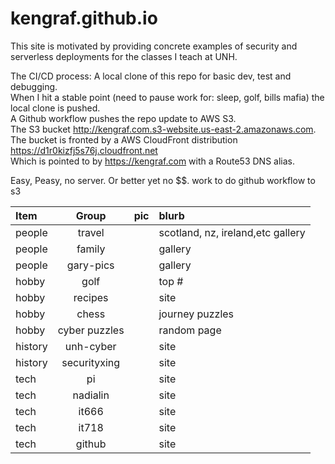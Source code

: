 # kengraf.github.io

This site is motivated by providing concrete examples of security and serverless deployments for the classes I teach at UNH.  

The CI/CD process:
A local clone of this repo for basic dev, test and debugging.  
When I hit a stable point (need to pause work for: sleep, golf, bills mafia) the local clone is pushed.  
A Github workflow pushes the repo update to AWS S3.  
The S3 bucket <http://kengraf.com.s3-website.us-east-2.amazonaws.com>.  
The bucket is fronted by a AWS CloudFront distribution <https://d1r0kizfj5s76j.cloudfront.net>  
Which is pointed to by <https://kengraf.com> with a Route53 DNS alias.   

Easy, Peasy, no server.  Or better yet no $$.
work to do
github workflow to s3

| Item              | Group | pic | blurb |
| :---------------- | :------: | ----: | :--- |
| people  |  travel    |   | scotland, nz, ireland,etc gallery |
| people  | family     |   | gallery  |
| people  | gary-pics     |   | gallery  |
| hobby  |  golf    |   | top #  |
| hobby  | recipes     |   | site  |
| hobby  | chess     |   | journey puzzles  |
| hobby  | cyber puzzles     |   | random page  |
| history |  unh-cyber  |   | site  |
| history |  securityxing    |   | site  |
| tech  |  pi    |   | site  |
| tech  |  nadialin    |   | site  |
| tech  |  it666    |   | site  |
| tech  | it718     |   | site  |
| tech  | github     |   | site  |

